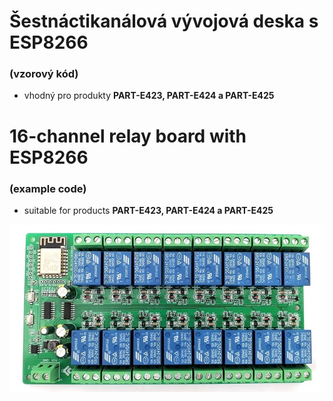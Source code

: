 # Šestnáctikanálová vývojová deska s ESP8266 
### (vzorový kód)
- vhodný pro produkty **PART-E423, PART-E424 **a** PART-E425**

# 16-channel relay board with ESP8266
### (example code)
- suitable for products **PART-E423, PART-E424 **a** PART-E425**

![Náhled desky](board-picture.jpg)
